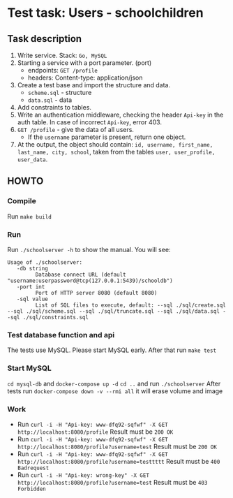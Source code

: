 #  Test task: Users - schoolchildren
## Task description
1. Write service. Stack: `Go, MySQL`
2. Starting a service with a port parameter. (port)
   - endpoints: `GET /profile`
   - headers: Content-type: application/json
3. Create a test base and import the structure and data.
   - `scheme.sql` - structure
   - `data.sql` - data
4. Add constraints to tables.
5. Write an authentication middleware, checking the header `Api-key` in the auth table. In case of incorrect `Api-key`, error 403.
6. `GET /profile` - give the data of all users.
    - If the `username` parameter is present, return one object.
7. At the output, the object should contain: `id, username, first_name, last_name, city, school`, taken from the tables `user, user_profile, user_data`.
## HOWTO 
### Compile
Run `make build`
### Run
Run `./schoolserver -h` to show the manual. You will see:
```
Usage of ./schoolserver:
   -db string
         Database connect URL (default "username:userpassword@tcp(127.0.0.1:5439)/schooldb")
   -port int
         Port of HTTP server 8080 (default 8080)
   -sql value
         List of SQL files to execute, default: --sql ./sql/create.sql --sql ./sql/scheme.sql --sql ./sql/truncate.sql --sql ./sql/data.sql --sql ./sql/constraints.sql
```
### Test database function and api
The tests use MySQL. Please start MySQL early. After that run `make test`
### Start MySQL
`cd mysql-db` and `docker-compose up -d`
`cd ..` and run `./schoolserver`
After tests run `docker-compose down -v --rmi all` it will erase volume and image 

### Work
- Run `curl -i -H "Api-key: www-dfq92-sqfwf" -X GET http://localhost:8080/profile` Result must be `200 OK`
- Run `curl -i -H "Api-key: www-dfq92-sqfwf" -X GET http://localhost:8080/profile?username=test` Result must be `200 OK`
- Run `curl -i -H "Api-key: www-dfq92-sqfwf" -X GET http://localhost:8080/profile?username=testtttt` Result must be `400 Badrequest`
- Run `curl -i -H "Api-key: wrong-key" -X GET http://localhost:8080/profile?username=test` Result must be `403 Forbidden`
